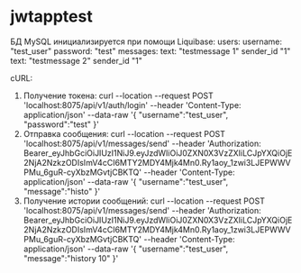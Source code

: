 # jwtapptest
БД MySQL инициализируется при помощи Liquibase:
users: 
username: "test_user" password: "test"
messages:
text: "testmessage 1" sender_id "1"
text: "testmessage 2" sender_id "1"

cURL:
1) Получение токена: 
curl --location --request POST 'localhost:8075/api/v1/auth/login' --header 'Content-Type: application/json' --data-raw '{ "username":"test_user", "password":"test" }'
2) Отправка сообщения: 
curl --location --request POST 'localhost:8075/api/v1/messages/send' --header 'Authorization: Bearer_eyJhbGciOiJIUzI1NiJ9.eyJzdWIiOiJ0ZXN0X3VzZXIiLCJpYXQiOjE2NjA2NzkzODIsImV4cCI6MTY2MDY4Mjk4Mn0.Ry1aoy_1zwi3LJEPWWVPMu_6guR-cyXbzMGvtjCBKTQ' --header 'Content-Type: application/json' --data-raw '{ "username":"test_user", "message":"histo" }'
2) Получение истории сообщений: 
curl --location --request POST 'localhost:8075/api/v1/messages/send' --header 'Authorization: Bearer_eyJhbGciOiJIUzI1NiJ9.eyJzdWIiOiJ0ZXN0X3VzZXIiLCJpYXQiOjE2NjA2NzkzODIsImV4cCI6MTY2MDY4Mjk4Mn0.Ry1aoy_1zwi3LJEPWWVPMu_6guR-cyXbzMGvtjCBKTQ' --header 'Content-Type: application/json' --data-raw '{ "username":"test_user", "message":"history 10" }'
